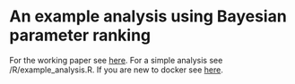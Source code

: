 # An example analysis using Bayesian parameter ranking

For the working paper see [here](https://chumbleycode.github.io/docs/papers_reports/fcr_apa.pdf).
For a simple analysis see /R/example_analysis.R.
If you are new to docker see [here](https://chumbleycode.github.io/fco_docker.html).
